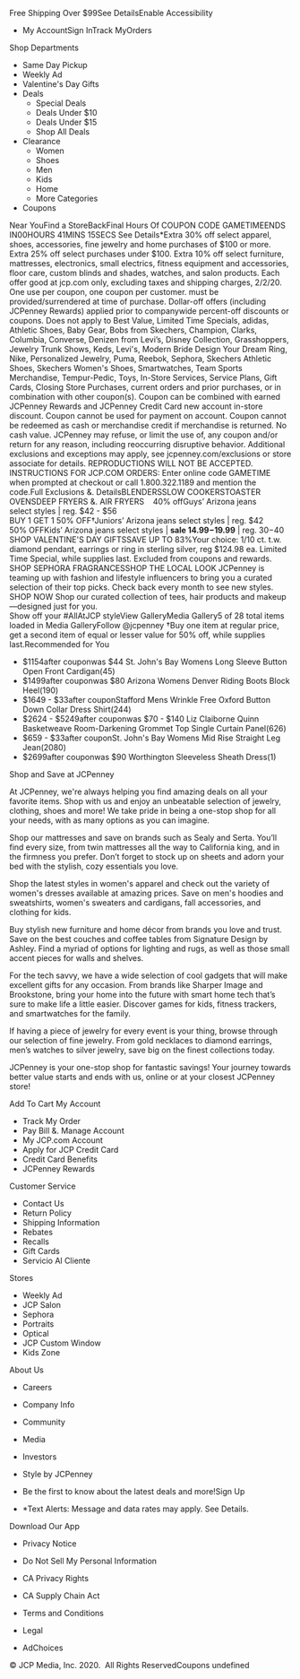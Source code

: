 Free Shipping Over $99See DetailsEnable Accessibility

*   My AccountSign InTrack MyOrders

Shop Departments

*   Same Day Pickup
*   Weekly Ad
*   Valentine's Day Gifts
*   Deals
    *   Special Deals
    *   Deals Under $10
    *   Deals Under $15
    *   Shop All Deals
*   Clearance
    *   Women
    *   Shoes
    *   Men
    *   Kids
    *   Home
    *   More Categories
*   Coupons

Near YouFind a StoreBackFinal Hours Of COUPON CODE GAMETIMEENDS IN00HOURS 41MINS 15SECS See Details\*Extra 30% off select apparel, shoes, accessories, fine jewelry and home purchases of $100 or more. Extra 25% off select purchases under $100. Extra 10% off select furniture, mattresses, electronics, small electrics, fitness equipment and accessories, floor care, custom blinds and shades, watches, and salon products. Each offer good at jcp.com only, excluding taxes and shipping charges, 2/2/20. One use per coupon, one coupon per customer. must be provided/surrendered at time of purchase. Dollar-off offers (including JCPenney Rewards) applied prior to companywide percent-off discounts or coupons. Does not apply to Best Value, Limited Time Specials, adidas, Athletic Shoes, Baby Gear, Bobs from Skechers, Champion, Clarks, Columbia, Converse, Denizen from Levi’s, Disney Collection, Grasshoppers, Jewelry Trunk Shows, Keds, Levi's, Modern Bride Design Your Dream Ring, Nike, Personalized Jewelry, Puma, Reebok, Sephora, Skechers Athletic Shoes, Skechers Women's Shoes, Smartwatches, Team Sports Merchandise, Tempur-Pedic, Toys, In-Store Services, Service Plans, Gift Cards, Closing Store Purchases, current orders and prior purchases, or in combination with other coupon(s). Coupon can be combined with earned JCPenney Rewards and JCPenney Credit Card new account in-store discount. Coupon cannot be used for payment on account. Coupon cannot be redeemed as cash or merchandise credit if merchandise is returned. No cash value. JCPenney may refuse, or limit the use of, any coupon and/or return for any reason, including reoccurring disruptive behavior. Additional exclusions and exceptions may apply, see jcpenney.com/exclusions or store associate for details. REPRODUCTIONS WILL NOT BE ACCEPTED. INSTRUCTIONS FOR JCP.COM ORDERS: Enter online code GAMETIME when prompted at checkout or call 1.800.322.1189 and mention the code.Full Exclusions &. DetailsBLENDERSSLOW COOKERSTOASTER OVENSDEEP FRYERS &. AIR FRYERS    40% offGuys’ Arizona jeans   
select styles | reg. $42 - $56  
BUY 1 GET 1 50% OFF†Juniors’ Arizona jeans select styles | reg. $42  
50% OFFKids’ Arizona jeans select styles | **sale $14.99-$19.99** | reg. $30-$40  
SHOP VALENTINE'S DAY GIFTSSAVE UP TO 83%Your choice: 1/10 ct. t.w. diamond pendant, earrings or ring in sterling silver, reg $124.98 ea. Limited Time Special, while supplies last. Excluded from coupons and rewards.  SHOP SEPHORA FRAGRANCESSHOP THE LOCAL LOOK JCPenney is teaming up with fashion and lifestyle influencers to bring you a curated selection of their top picks. Check back every month to see new styles.  
SHOP NOW Shop our curated collection of tees, hair products and makeup—designed just for you.  
Show off your #AllAtJCP styleView GalleryMedia Gallery5 of 28 total items loaded in Media GalleryFollow @jcpenney †Buy one item at regular price, get a second item of equal or lesser value for 50% off, while supplies last.Recommended for You

*   $1154after couponwas $44 St. John's Bay Womens Long Sleeve Button Open Front Cardigan(45)
*   $1499after couponwas $80 Arizona Womens Denver Riding Boots Block Heel(190)
*   $1649 - $33after couponStafford Mens Wrinkle Free Oxford Button Down Collar Dress Shirt(244)
*   $2624 - $5249after couponwas $70 - $140 Liz Claiborne Quinn Basketweave Room-Darkening Grommet Top Single Curtain Panel(626)
*   $659 - $33after couponSt. John's Bay Womens Mid Rise Straight Leg Jean(2080)
*   $2699after couponwas $90 Worthington Sleeveless Sheath Dress(1)

Shop and Save at JCPenney

At JCPenney, we're always helping you find amazing deals on all your favorite items. Shop with us and enjoy an unbeatable selection of jewelry, clothing, shoes and more! We take pride in being a one-stop shop for all your needs, with as many options as you can imagine.

  

Shop our mattresses and save on brands such as Sealy and Serta. You’ll find every size, from twin mattresses all the way to California king, and in the firmness you prefer. Don’t forget to stock up on sheets and adorn your bed with the stylish, cozy essentials you love.

  

Shop the latest styles in women's apparel and check out the variety of women's dresses available at amazing prices. Save on men's hoodies and sweatshirts, women's sweaters and cardigans, fall accessories, and clothing for kids.

  

Buy stylish new furniture and home décor from brands you love and trust. Save on the best couches and coffee tables from Signature Design by Ashley. Find a myriad of options for lighting and rugs, as well as those small accent pieces for walls and shelves.

  

For the tech savvy, we have a wide selection of cool gadgets that will make excellent gifts for any occasion. From brands like Sharper Image and Brookstone, bring your home into the future with smart home tech that’s sure to make life a little easier. Discover games for kids, fitness trackers, and smartwatches for the family.

  

If having a piece of jewelry for every event is your thing, browse through our selection of fine jewelry. From gold necklaces to diamond earrings, men’s watches to silver jewelry, save big on the finest collections today.

  

JCPenney is your one-stop shop for fantastic savings! Your journey towards better value starts and ends with us, online or at your closest JCPenney store!

  
  
  
  
  
  
Add To Cart My Account

*   Track My Order
*   Pay Bill &. Manage Account
*   My JCP.com Account
*   Apply for JCP Credit Card
*   Credit Card Benefits
*   JCPenney Rewards

Customer Service

*   Contact Us
*   Return Policy
*   Shipping Information
*   Rebates
*   Recalls
*   Gift Cards
*   Servicio Al Cliente

Stores

*   Weekly Ad
*   JCP Salon
*   Sephora
*   Portraits
*   Optical
*   JCP Custom Window
*   Kids Zone

About Us

*   Careers
*   Company Info
*   Community
*   Media
*   Investors
*   Style by JCPenney

*   Be the first to know about the latest deals and more!Sign Up
*   \*Text Alerts: Message and data rates may apply. See Details.

Download Our App

*   Privacy Notice
*   Do Not Sell My Personal Information
*   CA Privacy Rights
*   CA Supply Chain Act

*   Terms and Conditions
*   Legal
*   AdChoices

© JCP Media, Inc. 2020.  All Rights ReservedCoupons undefined